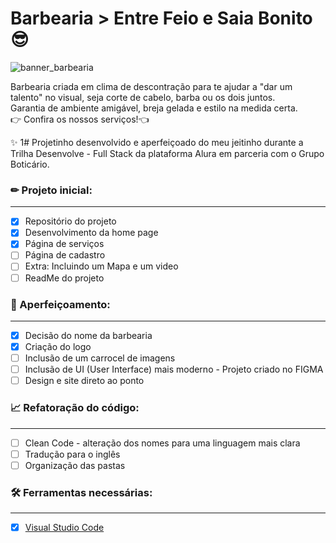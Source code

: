 # Barbearia > Entre Feio e Saia Bonito 😎
![banner_barbearia](https://user-images.githubusercontent.com/71906862/215306628-045dac1f-2051-4d97-acd8-a18968f26fd7.png)

Barbearia criada em clima de descontração para te ajudar a "dar um talento" no visual, seja corte de cabelo, barba ou os dois juntos.<br>
Garantia de ambiente amigável, breja gelada e estilo na medida certa.<br>
👉 Confira os nossos serviços!👈

✨ 1# Projetinho desenvolvido e aperfeiçoado do meu jeitinho durante a Trilha Desenvolve - Full Stack da plataforma Alura em parceria com o Grupo Boticário. <br> 

### ✏ Projeto inicial:
____________________
- [x] Repositório do projeto
- [x] Desenvolvimento da home page
- [x] Página de serviços
- [ ] Página de cadastro
- [ ] Extra: Incluindo um Mapa e um video
- [ ] ReadMe do projeto

### 🍨 Aperfeiçoamento:
____________________
- [x] Decisão do nome da barbearia
- [x] Criação do logo
- [ ] Inclusão de um carrocel de imagens
- [ ] Inclusão de UI (User Interface) mais moderno - Projeto criado no FIGMA
- [ ] Design e site direto ao ponto 

### 📈 Refatoração do código:
____________________
- [ ] Clean Code - alteração dos nomes para uma linguagem mais clara
- [ ] Tradução para o inglês
- [ ] Organização das pastas

### 🛠 Ferramentas necessárias:
____________________
- [x] [Visual Studio Code](https://code.visualstudio.com/)
